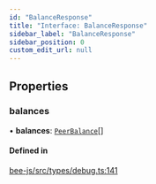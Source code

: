 ```yaml
---
id: "BalanceResponse"
title: "Interface: BalanceResponse"
sidebar_label: "BalanceResponse"
sidebar_position: 0
custom_edit_url: null
---
```


## Properties

### balances

• **balances**: [`PeerBalance`](PeerBalance.md)[]

#### Defined in

[bee-js/src/types/debug.ts:141](https://github.com/ethersphere/bee-js/blob/2c8b9d1/src/types/debug.ts#L141)
